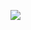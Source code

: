[![](https://mermaid.ink/img/pako:eNq9kjFvwjAQhf-K5RkSSNoAHhiqok7tQqfKyxFfEreJndpnWoTy3-tAYa5UCXmx3jvfdz69Iy-tQi64x8-ApsRHDbWDTpoHZ788uul6vUW3RyfY0-aVNUS9F2nqKSiNPil90mDrtfnQSaVT_IaubxH6PvU9SHN-Oo1NftsJtiWg4NmIZdls9n9QB9pE29-GFr-VvN-IpYBGmDV_w71YQuZ03RCzFbvWjbJn4KKHRqFDJc358Anv0MX9qRiAozSMSU4Ndii5iFeFFYSWJJdmiKUQyG4PpuSCXMAJD32c75IXLipo_VXdKE3WXcXWQgRzceR06Me01dpTbFlaU-l61INro3xZzWgntaYm7JLSdqnXqgFHzX5VpEVWLCHLsVjkcJ_nqtzNV8squ5tXajGbZ8CHYcJ7MG_WdpdR8TTO8znpp8APPyszCto?type=png)](https://mermaid.live/edit#pako:eNq9kjFvwjAQhf-K5RkSSNoAHhiqok7tQqfKyxFfEreJndpnWoTy3-tAYa5UCXmx3jvfdz69Iy-tQi64x8-ApsRHDbWDTpoHZ788uul6vUW3RyfY0-aVNUS9F2nqKSiNPil90mDrtfnQSaVT_IaubxH6PvU9SHN-Oo1NftsJtiWg4NmIZdls9n9QB9pE29-GFr-VvN-IpYBGmDV_w71YQuZ03RCzFbvWjbJn4KKHRqFDJc358Anv0MX9qRiAozSMSU4Ndii5iFeFFYSWJJdmiKUQyG4PpuSCXMAJD32c75IXLipo_VXdKE3WXcXWQgRzceR06Me01dpTbFlaU-l61INro3xZzWgntaYm7JLSdqnXqgFHzX5VpEVWLCHLsVjkcJ_nqtzNV8squ5tXajGbZ8CHYcJ7MG_WdpdR8TTO8znpp8APPyszCto)
